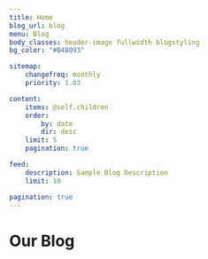 ```yaml
---
title: Home
blog_url: blog
menu: Blog
body_classes: header-image fullwidth blogstyling
bg_color: "#B4B093"

sitemap:
    changefreq: monthly
    priority: 1.03

content:
    items: @self.children
    order:
        by: date
        dir: desc
    limit: 5
    pagination: true

feed:
    description: Sample Blog Description
    limit: 10

pagination: true
---
```


# Our Blog

